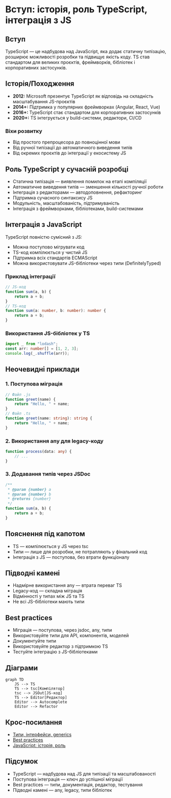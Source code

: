 # Вступ: історія, роль TypeScript, інтеграція з JS

## Вступ

TypeScript — це надбудова над JavaScript, яка додає статичну типізацію, розширює можливості розробки та підвищує якість коду. TS став стандартом для великих проєктів, фреймворків, бібліотек і корпоративних застосунків.

## Історія/Походження

-   **2012:** Microsoft презентує TypeScript як відповідь на складність масштабування JS-проєктів
-   **2014+:** Підтримка у популярних фреймворках (Angular, React, Vue)
-   **2016+:** TypeScript стає стандартом для корпоративних застосунків
-   **2020+:** TS інтегрується у build-системи, редактори, CI/CD

### Віхи розвитку

-   Від простого препроцесора до повноцінної мови
-   Від ручної типізації до автоматичного виведення типів
-   Від окремих проєктів до інтеграції у екосистему JS

## Роль TypeScript у сучасній розробці

-   Статична типізація — виявлення помилок на етапі компіляції
-   Автоматичне виведення типів — зменшення кількості ручної роботи
-   Інтеграція з редакторами — автодоповнення, рефакторинг
-   Підтримка сучасного синтаксису JS
-   Модульність, масштабованість, підтримуваність
-   Інтеграція з фреймворками, бібліотеками, build-системами

## Інтеграція з JavaScript

TypeScript повністю сумісний з JS:

-   Можна поступово мігрувати код
-   TS-код компілюється у чистий JS
-   Підтримка всіх стандартів ECMAScript
-   Можна використовувати JS-бібліотеки через типи (DefinitelyTyped)

### Приклад інтеграції

```ts
// JS-код
function sum(a, b) {
    return a + b;
}
// TS-код
function sum(a: number, b: number): number {
    return a + b;
}
```

### Використання JS-бібліотек у TS

```ts
import _ from "lodash";
const arr: number[] = [1, 2, 3];
console.log(_.shuffle(arr));
```

## Неочевидні приклади

### 1. Поступова міграція

```ts
// Файл .js
function greet(name) {
    return "Hello, " + name;
}
// Файл .ts
function greet(name: string): string {
    return "Hello, " + name;
}
```

### 2. Використання any для legacy-коду

```ts
function process(data: any) {
    // ...
}
```

### 3. Додавання типів через JSDoc

```js
/**
 * @param {number} a
 * @param {number} b
 * @returns {number}
 */
function sum(a, b) {
    return a + b;
}
```

## Пояснення під капотом

-   TS — компілюється у JS через tsc
-   Типи — лише для розробки, не потрапляють у фінальний код
-   Інтеграція з JS — поступова, без втрати функціоналу

## Підводні камені

-   Надмірне використання any — втрата переваг TS
-   Legacy-код — складна міграція
-   Відмінності у типах між JS та TS
-   Не всі JS-бібліотеки мають типи

## Best practices

-   Міграція — поступова, через jsdoc, any, типи
-   Використовуйте типи для API, компонентів, моделей
-   Документуйте типи
-   Використовуйте редактор з підтримкою TS
-   Тестуйте інтеграцію з JS-бібліотеками

## Діаграми

```mermaid
graph TD
    JS --> TS
    TS --> tsc[Компілятор]
    tsc --> JSOut[JS-код]
    TS --> Editor[Редактор]
    Editor --> Autocomplete
    Editor --> Refactor
```

## Крос-посилання

-   [Типи, інтерфейси, generics](./02-types-interfaces.md)
-   [Best practices](./10-best-practices.md)
-   [JavaScript: історія, роль](../JavaScript/01-intro.md)

## Підсумок

-   TypeScript — надбудова над JS для типізації та масштабованості
-   Поступова інтеграція — ключ до успішної міграції
-   Best practices — типи, документація, редактор, тестування
-   Підводні камені — any, legacy, типи бібліотек
